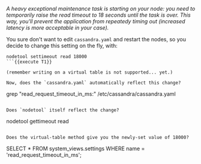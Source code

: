 _A heavy exceptional maintenance task is starting on your node:
you need to temporarily
raise the read timeout to 18 seconds until the task is over. This way, you'll
prevent the application from repeatedy timing out
(increased latency is more acceptable in your case)._

You sure don't want to edit `cassandra.yaml` and restart the nodes, so you
decide to change this setting on the fly, with:
```
nodetool settimeout read 18000
```{{execute T1}}

(remember writing on a virtual table is not supported... yet.)

Now, does the `cassandra.yaml` automatically reflect this change?
```
grep "read_request_timeout_in_ms:" /etc/cassandra/cassandra.yaml
```{{execute T1}}

Does `nodetool` itself reflect the change?
```
nodetool gettimeout read
```{{execute T1}}

Does the virtual-table method give you the newly-set value of 18000?
```
SELECT * FROM system_views.settings WHERE name = 'read_request_timeout_in_ms';
```{{execute T2}}
